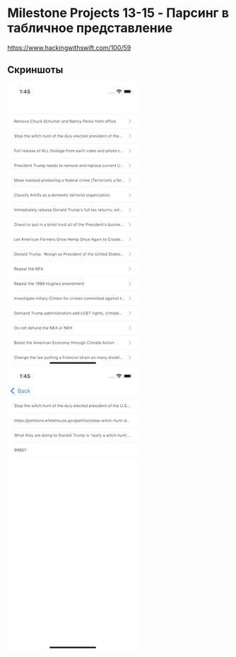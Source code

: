 # Milestone Projects 13-15 - Парсинг в табличное представление

https://www.hackingwithswift.com/100/59

## Скриншоты

![screenshot1](screen1.png)
![screenshot1](screen2.png)

